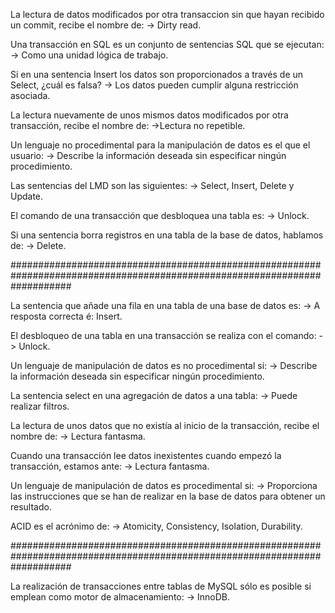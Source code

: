 La lectura de datos modificados por otra transaccion sin que hayan recibido un commit, recibe el nombre de: -> Dirty read.

Una transacción en SQL es un conjunto de sentencias SQL que se ejecutan: -> Como una unidad lógica de trabajo.

Si en una sentencia Insert los datos son proporcionados a través de un Select, ¿cuál es falsa? -> Los datos pueden cumplir alguna restricción asociada.

La lectura nuevamente de unos mismos datos modificados por otra transacción, recibe el nombre de: ->Lectura no repetible.

Un lenguaje no procedimental para la manipulación de datos es el que el usuario: -> Describe la información deseada sin especificar ningún procedimiento.

Las sentencias del LMD son las siguientes: -> Select, Insert, Delete y Update.

El comando de una transacción que desbloquea una tabla es: -> Unlock.

Si una sentencia borra registros en una tabla de la base de datos, hablamos de: -> Delete.

###########################################################################################################################

La sentencia que añade una fila en una tabla de una base de datos es: -> A resposta correcta é: Insert.

El desbloqueo de una tabla en una transacción se realiza con el comando: -> Unlock.

Un lenguaje de manipulación de datos es no procedimental si: -> Describe la información deseada sin especificar ningún procedimiento.

La sentencia select en una agregación de datos a una tabla: -> Puede realizar filtros.

La lectura de unos datos que no existía al inicio de la transacción, recibe el nombre de: -> Lectura fantasma.

Cuando una transacción lee datos inexistentes cuando empezó la transacción, estamos ante: -> Lectura fantasma.

Un lenguaje de manipulación de datos es procedimental si: -> Proporciona las instrucciones que se han de realizar en la base de datos para obtener un resultado.

ACID es el acrónimo de: -> Atomicity, Consistency, Isolation, Durability.

###########################################################################################################################

La realización de transacciones entre tablas de MySQL sólo es posible si emplean como motor de almacenamiento: -> InnoDB.

